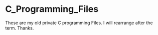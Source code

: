 # C_Programming_Files

These are my old private C programming Files. I will rearrange after the term. Thanks.
